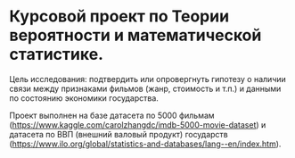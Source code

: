 # Курсовой проект по Теории вероятности и математической статистике.

Цель исследования: подтвердить или опровергнуть гипотезу о наличии связи между признаками фильмов (жанр, стоимость и т.п.) и данными по состоянию экономики государства.

Проект выполнен на базе датасета по 5000 фильмам (https://www.kaggle.com/carolzhangdc/imdb-5000-movie-dataset) и датасета по ВВП (внешний валовый продукт) государств (https://www.ilo.org/global/statistics-and-databases/lang--en/index.htm).

